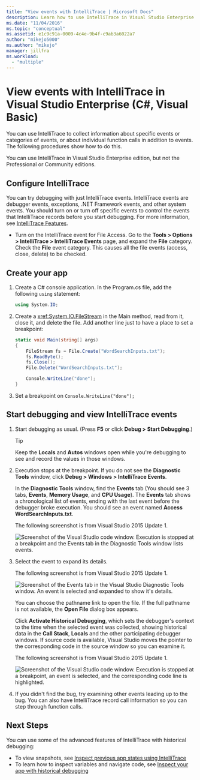 ```yaml
---
title: "View events with IntelliTrace | Microsoft Docs"
description: Learn how to use IntelliTrace in Visual Studio Enterprise to collect data about specific events, categories of events, and individual function calls.
ms.date: "11/04/2016"
ms.topic: "conceptual"
ms.assetid: e1c9c91a-0009-4c4e-9b4f-c9ab3a6022a7
author: "mikejo5000"
ms.author: "mikejo"
manager: jillfra
ms.workload:
  - "multiple"
---
```

# View events with IntelliTrace in Visual Studio Enterprise (C#, Visual Basic)

You can use IntelliTrace to collect information about specific events or categories of events, or about individual function calls in addition to events. The following procedures show how to do this.

You can use IntelliTrace in Visual Studio Enterprise edition, but not the Professional or Community editions.

## <a name="GettingStarted"></a> Configure IntelliTrace

You can try debugging with just IntelliTrace events. IntelliTrace events are debugger events, exceptions, .NET Framework events, and other system events. You should turn on or turn off specific events to control the events that IntelliTrace records before you start debugging. For more information, see [IntelliTrace Features](../debugger/intellitrace-features.md).

- Turn on the IntelliTrace event for File Access. Go to the **Tools > Options > IntelliTrace > IntelliTrace Events** page, and expand the **File** category. Check the **File** event category. This causes all the file events (access, close, delete) to be checked.

## Create your app

1. Create a C# console application. In the Program.cs file, add the following `using` statement:

    ```csharp
    using System.IO;
    ```

2. Create a <xref:System.IO.FileStream> in the Main method, read from it, close it, and delete the file. Add another line just to have a place to set a breakpoint:

    ```csharp
    static void Main(string[] args)
    {
        FileStream fs = File.Create("WordSearchInputs.txt");
        fs.ReadByte();
        fs.Close();
        File.Delete("WordSearchInputs.txt");

        Console.WriteLine("done");
    }
    ```

3. Set a breakpoint on `Console.WriteLine("done");`

## Start debugging and view IntelliTrace events

1. Start debugging as usual. (Press **F5** or click **Debug > Start Debugging**.)

    > [!TIP]
    > Keep the **Locals** and **Autos** windows open while you're debugging to see and record the values in those windows.

2. Execution stops at the breakpoint. If you do not see the **Diagnostic Tools** window, click **Debug > Windows > IntelliTrace Events**.

    In the **Diagnostic Tools** window, find the **Events** tab (You should see 3 tabs, **Events**, **Memory Usage**, and **CPU Usage**). The **Events** tab shows a chronological list of events, ending with the last event before the debugger broke execution. You should see an event named **Access WordSearchInputs.txt**.

    The following screenshot is from Visual Studio 2015 Update 1.

    ![Screenshot of the Visual Studio code window. Execution is stopped at a breakpoint and the Events tab in the Diagnostic Tools window lists events.](../debugger/media/intellitrace-update1.png)

3. Select the event to expand its details.

    The following screenshot is from Visual Studio 2015 Update 1.

    ![Screenshot of the Events tab in the Visual Studio Diagnostic Tools window. An event is selected and expanded to show it's details.](../debugger/media/intellitraceupdate1-singleevent.png)

    You can choose the pathname link to open the file. If the full pathname is not available, the **Open File** dialog box appears.

    Click **Activate Historical Debugging**, which sets the debugger's context to the time when the selected event was collected, showing historical data in the **Call Stack**, **Locals** and the other participating debugger windows. If source code is available, Visual Studio moves the pointer to the corresponding code in the source window so you can examine it.

    The following screenshot is from Visual Studio 2015 Update 1.

    ![Screenshot of the Visual Studio code window. Execution is stopped at a breakpoint, an event is selected, and the corresponding code line is highlighted.](../debugger/media/historicaldebugging-update1.png)

4. If you didn't find the bug, try examining other events leading up to the bug. You can also have IntelliTrace record call information so you can step through function calls.

## Next Steps

You can use some of the advanced features of IntelliTrace with historical debugging:

- To view snapshots, see [Inspect previous app states using IntelliTrace](../debugger/view-historical-application-state.md)
- To learn how to inspect variables and navigate code, see [Inspect your app with historical debugging](../debugger/historical-debugging-inspect-app.md)
